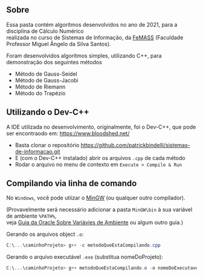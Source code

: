 ## Sobre

Essa pasta contém algorítmos desenvolvidos no ano de 2021, para a disciplina de Cálculo Numérico  
realizada no curso de Sistemas de Informação, da [FeMASS](https://macae.rj.gov.br/femass/conteudo/titulo/apresentacao) (Faculdade Professor Miguel Ângelo da Silva Santos).  

Foram desenvolvidos algorítmos simples, utilizando C++, para demonstração dos seguintes métodos
- Método de Gauss-Seidel
- Método de Gauss-Jacobi
- Método de Riemann
- Método do Trapézio


## Utilizando o Dev-C++

A IDE utilizada no desenvolvimento, originalmente, foi o Dev-C++, que pode ser encontraodo em:
https://www.bloodshed.net/

- Basta clonar o repositório https://github.com/patrickbindelli/sistemas-de-informacao.git
- E (com o Dev-C++ instalado) abrir os arquivos `.cpp` de cada método
- Rodar o arquivo no menu de contexto em `Execute > Compile & Run`

## Compilando via linha de comando

No `Windows`, você pode utiizar o [MinGW](https://nuwen.net/mingw.html) (ou qualquer outro compilador).

(Provavelmente será necessário adicionar a pasta `MinGW\bin` à sua variável de ambiente `%PATH%`,  
veja [Guia da Oracle Sobre Variávies de Ambiente](https://docs.oracle.com/en/database/oracle/machine-learning/oml4r/1.5.1/oread/creating-and-modifying-environment-variables-on-windows.html)
ou algum outro guia.)


Gerando os arquivos object `.o`:

```powershell
C:\...\caminhoProjeto> g++ -c metodoQueEstaCompilando.cpp
```

Gerando o arquivo executável `.exe` (substitua nomeDoProjeto):

```powershell
C:\...\caminhoProjeto> g++ metodoQueEstaCompilando.o -o nomeDoExecutavel.exe
```

